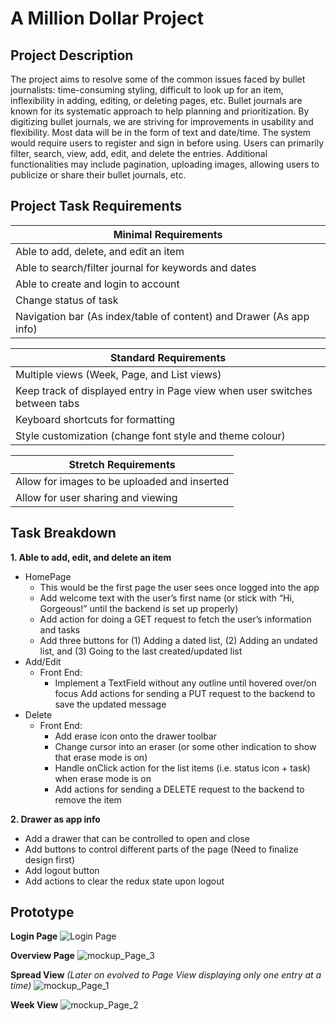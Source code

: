 # A Million Dollar Project

## Project Description

The project aims to resolve some of the common issues faced by bullet journalists: time-consuming styling, difficult 
to look up for an item, inflexibility in adding, editing, or deleting pages, etc. Bullet journals are known for its 
systematic approach to help planning and prioritization. By digitizing bullet journals, we are striving for improvements 
in usability and flexibility. Most data will be in the form of text and date/time. The system would require users to 
register and sign in before using. Users can primarily filter, search, view, add, edit, and delete the entries. 
Additional functionalities may include pagination, uploading images, allowing users to publicize or share their bullet 
journals, etc.

## Project Task Requirements

| **Minimal Requirements** |
| --- |
| Able to add, delete, and edit an item |
| Able to search/filter journal for keywords and dates |
| Able to create and login to account |
| Change status of task |
| Navigation bar (As index/table of content) and Drawer (As app info) |

| **Standard Requirements** |
| --- |
| Multiple views (Week, Page, and List views) |
| Keep track of displayed entry in Page view when user switches between tabs |
| Keyboard shortcuts for formatting |
| Style customization (change font style and theme colour) |

| **Stretch Requirements** |
| --- |
| Allow for images to be uploaded and inserted |
| Allow for user sharing and viewing | 

## Task Breakdown

**1. Able to add, edit, and delete an item**
   * HomePage
     * This would be the first page the user sees once logged into the app
     * Add welcome text with the user’s first name (or stick with “Hi, Gorgeous!” until the backend is set up properly)
     * Add action for doing a GET request to fetch the user’s information and tasks
     * Add three buttons for (1) Adding a dated list, (2) Adding an undated list, and (3) Going to the last created/updated list
   * Add/Edit
     * Front End:
       * Implement a TextField without any outline until hovered over/on focus
Add actions for sending a PUT request to the backend to save the updated message
   * Delete
     * Front End:
       * Add erase icon onto the drawer toolbar
       * Change cursor into an eraser (or some other indication to show that erase mode is on)
       * Handle onClick action for the list items (i.e. status icon + task) when erase mode is on
       * Add actions for sending a DELETE request to the backend to remove the item

**2. Drawer as app info**
   * Add a drawer that can be controlled to open and close
   * Add buttons to control different parts of the page (Need to finalize design first)
   * Add logout button
   * Add actions to clear the redux state upon logout
   
## Prototype
**Login Page**
![Login Page](https://user-images.githubusercontent.com/10677430/58365568-37937a80-7e7b-11e9-8c27-7a84189b4bca.png)

**Overview Page**
![mockup_Page_3](https://user-images.githubusercontent.com/10677430/58365624-e9cb4200-7e7b-11e9-8a3f-853a2652529d.png)

**Spread View** _(Later on evolved to Page View displaying only one entry at a time)_
![mockup_Page_1](https://user-images.githubusercontent.com/10677430/58365620-d8823580-7e7b-11e9-9634-be336e600455.png)

**Week View**
![mockup_Page_2](https://user-images.githubusercontent.com/10677430/58365622-e2a43400-7e7b-11e9-8767-7337a69151ba.png)
